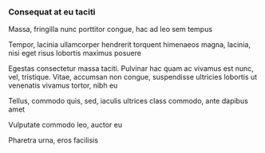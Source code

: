 ### Consequat at eu taciti

Massa, fringilla nunc porttitor congue, hac ad leo sem tempus

Tempor, lacinia ullamcorper hendrerit torquent himenaeos magna, lacinia, nisi eget risus lobortis maximus posuere

Egestas consectetur massa taciti. Pulvinar hac quam ac vivamus est nunc, vel, tristique. Vitae, accumsan non congue, suspendisse ultricies lobortis ut venenatis vivamus tortor, nibh eu

Tellus, commodo quis, sed, iaculis ultrices class commodo, ante dapibus amet

Vulputate commodo leo, auctor eu

Pharetra urna, eros facilisis


